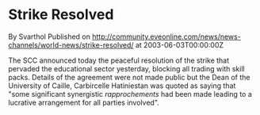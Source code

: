 # Strike Resolved
By Svarthol
Published on http://community.eveonline.com/news/news-channels/world-news/strike-resolved/ at 2003-06-03T00:00:00Z

The SCC announced today the peaceful resolution of the strike that pervaded the educational sector yesterday, blocking all trading with skill packs. Details of the agreement were not made public but the Dean of the University of Caille, Carbircelle Hatiniestan was quoted as saying that "some significant synergistic _rapprochements_ had been made leading to a lucrative arrangement for all parties involved".

